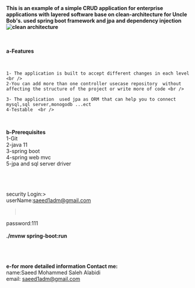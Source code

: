 <b>
This is an example of a simple CRUD application for enterprise applications with layered software base on clean-architecture for Uncle Bob's. used spring boot framework and jpa and dependency injection

<img src="https://miro.medium.com/max/600/1*usQX20oLxChIAupsuRi7GQ.png" alt="clean architecture">
 <br /> <br />
</b>

 <br />
 
<b>a-Features</b>
 
 
<br/>
 
	1- The application is built to accept different changes in each level <br />
	2-You can add more than one controller usecase repository  without affecting the structure of the project or write more of code <br />
	
	3- The application  used jpa as ORM that can help you to connect mysql,sql server,monogodb ...ect
	4-Testable  <br />
 
 <br />

<b>b-Prerequisites</b> <br />
	1-Git <br />
	2-java 11<br />
    3-spring boot   <br />
    4-spring web mvc  <br />
  5-jpa and sql server driver  <br />
    
	 
<br/><br/><br/>
security Login:><br/>
 userName:saeed1adm@gmail.com
 ><br/>
 password:111
 <br />
 <br />
<b>./mvnw spring-boot:run</b>  
<br/><br/><br/>
 
<b>e-for more detailed information Contact me:</b> <br />
	name:Saeed Mohammed Saleh Alabidi <br />
	email: saeed1adm@gmail.com <br />
